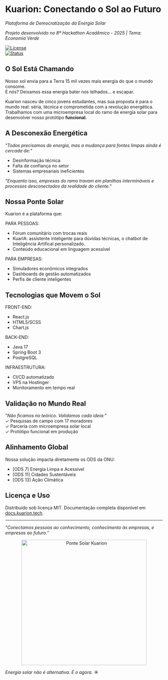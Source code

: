 # Kuarion: Conectando o Sol ao Futuro  
*Plataforma de Democratização da Energia Solar*  

*Projeto desenvolvido no 8º Hackathon Acadêmico - 2025 | Tema: Economia Verde*  

[![License](https://img.shields.io/github/license/Kuarion/site?color=009f45)](LICENSE)  
[![Status](https://img.shields.io/badge/status-Protótipo%20Funcional-0077b6)]()  

## O Sol Está Chamando  

Nosso sol envia para a Terra 15 mil vezes mais energia do que o mundo consome.  
E nós? Deixamos essa energia bater nos telhados... e escapar.  

Kuarion nasceu de cinco jovens estudantes, mas sua proposta é para o mundo real: séria, técnica e comprometida com a revolução energética. Trabalhamos com uma microempresa local do ramo de energia solar para desenvolver nosso protótipo **funcional.**

## A Desconexão Energética  

*"Todos precisamos de energia, mas a mudança para fontes limpas ainda é cercada de:"*  
- Desinformação técnica  
- Falta de confiança no setor  
- Sistemas empresariais ineficientes  

*"Enquanto isso, empresas do ramo travam em planilhas intermináveis e processos desconectados da realidade do cliente."*  

## Nossa Ponte Solar  

Kuarion é a plataforma que:  

PARA PESSOAS:  
- Fórum comunitário com trocas reais  
- KuarIA: assistente inteligente para dúvidas técnicas, o chatbot de Inteligência Artifical personalizado.
- Conteúdo educacional em linguagem acessível  

PARA EMPRESAS:  
- Simuladores econômicos integrados  
- Dashboards de gestão automatizados  
- Perfis de cliente inteligentes  

## Tecnologias que Movem o Sol  

FRONT-END:  
- React.js  
- HTML5/SCSS  
- Chart.js  

BACK-END:  
- Java 17  
- Spring Boot 3  
- PostgreSQL  

INFRAESTRUTURA:  
- CI/CD automatizado  
- VPS na Hostinger  
- Monitoramento em tempo real  

## Validação no Mundo Real  

*"Não ficamos no teórico. Validamos cada ideia:"*  
✓ Pesquisas de campo com 17 moradores  
✓ Parceria com microempresa solar local  
✓ Protótipo funcional em produção  

## Alinhamento Global  

Nossa solução impacta diretamente os ODS da ONU:  
- [ODS 7] Energia Limpa e Acessível  
- [ODS 11] Cidades Sustentáveis  
- [ODS 13] Ação Climática  


## Licença e Uso  

Distribuído sob licença MIT. Documentação completa disponível em [docs.kuarion.tech](https://docs.kuarion.tech).  

---  

*"Conectamos pessoas ao conhecimento, conhecimento às empresas, e empresas ao futuro."*  

<p align="center">  
  <img src="https://github.com/Kuarion/site/raw/main/public/kuarion-solar-bridge.png" width="400" alt="Ponte Solar Kuarion">  
</p>  

*Energia solar não é alternativa. É o agora.* ☀️  
